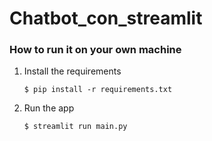 # Chatbot_con_streamlit

### How to run it on your own machine

1. Install the requirements

   ```
   $ pip install -r requirements.txt

   ```

2. Run the app

   ```
   $ streamlit run main.py
   ```
